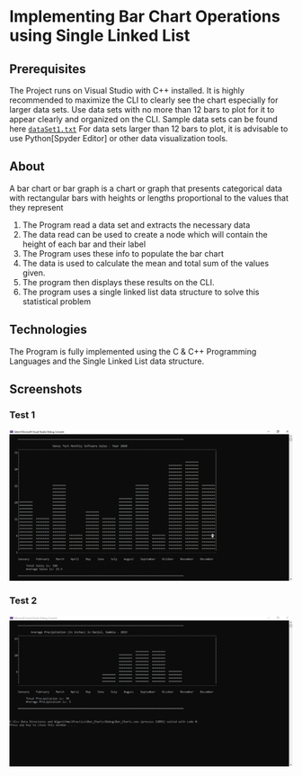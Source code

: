 # Implementing Bar Chart Operations using Single Linked List

## Prerequisites 

The Project runs on Visual Studio with C++ installed. It is highly recommended to maximize the CLI 
to clearly see the chart especially for larger data sets. Use data sets with no more than 12 bars to plot 
for it to appear clearly and organized on the CLI. Sample data sets can be found here [`dataSet1.txt`](dataSet1.txt)
For data sets larger than 12 bars to plot, it is advisable to use Python[Spyder Editor] or other data visualization tools. 

## About 

A bar chart or bar graph is a chart or graph that presents 
categorical data with rectangular bars with heights or 
lengths proportional to the values that they represent

1. The Program read a data set and extracts the necessary data 
2. The data read can be used to create a node which will contain the height of each bar and their label
3. The Program uses these info to populate the bar chart
4. The data is used to calculate the mean and total sum of the values given.
5. The program then displays these results on the CLI.
6. The program uses a single linked list data structure to solve this statistical problem


## Technologies 

The Program is fully implemented using the C & C++ Programming Languages and the Single Linked List data structure.


## Screenshots

### Test 1

![Screenshot](Screenshots/Test1.png)


### Test 2

![Screenshot](Screenshots/Test2.png)
